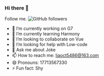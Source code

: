 ### Hi there 👋

Follow me. ![GitHub followers](https://img.shields.io/github/followers/Liaoct)

- 🔭 I’m currently working on G7
- 🌱 I’m currently learning Harmony
- 👯 I’m looking to collaborate on Vue
- 🤔 I’m looking for help with Low-code
- 💬 Ask me about Joke
- 📫 How to reach me: liaoct5486@163.com
- 😄 Pronouns: 17713567330
- ⚡ Fun fact: Shy

